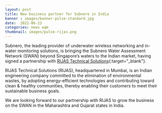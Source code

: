 ```yaml
---
layout: post
title: New business partner for Subnero in India
banner : images/banner-pulse-standard.jpg
date:  2022-06-23
categories: news wqm
thumbnail: images/pulse-rijas.png
---
```

Subnero, the leading provider of underwater wireless networking and in-water monitoring solutions, is bringing the Subnero Water Assessment Network (SWAN) beyond Singapore’s waters to the Indian market, having signed a partnership with [RIJAS Technical Solutions](https://www.linkedin.com/company/rijas-technical-solutions-pvt-ltd/){:target="_blank"}.

RIJAS Technical Solutions (RIJAS), headquartered in Mumbai, is an Indian engineering company committed to the elimination of environmental wastes, by adopting energy-efficient technologies and contributing toward clean & healthy communities, thereby enabling their customers to meet their sustainable business goals.

We are looking forward to our partnership with RIJAS to grow the business on the SWAN in the Maharashtra and Gujarat states in India.
